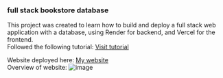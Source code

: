 ### full stack bookstore database

This project was created to learn how to build and deploy a full stack web application with a database, using Render for backend, and Vercel for the frontend. <br>
Followed the following tutorial: [Visit tutorial](https://www.youtube.com/watch?v=-42K44A1oMA) <br>

Website deployed here: [My website](https://learn-mern-psi.vercel.app) <br>
Overview of website: 
![image](https://github.com/user-attachments/assets/77e527f6-15bd-48ed-a4ed-9bb1636feb24)
